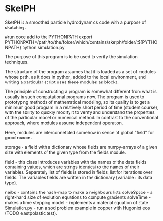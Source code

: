 # SketPH
SketPH is a smoothed particle hydrodynamics code with a purpose of sketching.
 
#run code 
add to the PYTHONPATH export PYTHONPATH=/path/to/the/folder/which/contains/sketph/folder/:${PYTHONPATH}
python simulation.py


The purpose of this program is to be used to verify the simulation techniques. 

The structure of the program assumes that it is loaded as a set of modules 
whose path, as it does in python, added to the local environment,
 and writing a particular script uses these modules as blocks.


The principle of constructing a program is somewhat different from what
 is usually in such computational programs now.
 The program is used to prototyping methods of mathematical modeling,
 so its quality is to get a minimum good program in a relatively
 short period of time (student course), with the ability to quickly
 modify it to verify and understand the properties of the particular
 model or numerical method. In contrast to the conventional approach,
 where modules assume independent operation. 


Here, modules are interconnetcted somehow in sence of global "field" for good reason.

storage - a field with a dictionary whose fields are numpy-arrays of a given size with
elements of the given type from the fields module.

field - this class introduces variables with the names of the data fields containing values,
 which are strings identical to the names of their variables.
 Separately list of fields is stored in fields_list for iterations over fields.
 The variables fields are written in the dictionary {variable : its data type}. 

neibs - contains the hash-map to make a neighbours lists 
solveSpace - a right-hand size of evolution equations to compute gradients 
solveTime - makes a time stepping model - implements a material equation of state 
Simulation.py - run a sod problem example in copper with Hugoniot eos (TODO elastpolastic test).
